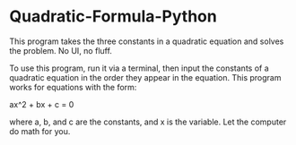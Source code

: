 # Quadratic-Formula-Python
This program takes the three constants in a quadratic equation and solves the problem. No UI, no fluff.


To use this program, run it via a terminal, then input the constants of a quadratic equation in the order they appear in the equation. This program works for equations with the form:

ax^2 + bx + c = 0

where a, b, and c are the constants, and x is the variable. Let the computer do math for you.

